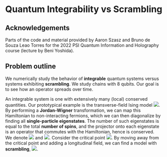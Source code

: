 # Quantum Integrability vs Scrambling
## Acknowledgements
Parts of the code and material provided by Aaron Szasz and Bruno de Souza Leao Torres 
for the 2022 PSI Quantum Information and Holography course (lecture by Beni Yoshida).
## Problem outline
We numerically study the behavior of **integrable** quantum systems versus systems
exhibiting **scrambling**. We study chains with 8 qubits. Our goal is to see how an operator
spreads over time.<br>

An integrable system is one with extensively many (local) conserved quantities. Our prototypical example
is the transverse-field Ising model <img src="https://render.githubusercontent.com/render/math?math=H_i ">. By performing a **Jordan-Wigner** transformation, we can map this Hamiltonian to non-interacting fermions,
which we can then diagonalize by finding all **single-particle eigenstates**. The number of such eigenstates is
equal to the total **number of spins**, and the projector onto each eigenstate is an operator that commutes
with the Hamiltonian, hence is conserved. <br>
We denote <img src="https://render.githubusercontent.com/render/math?math=X = \sigma^x"> and <img src="https://render.githubusercontent.com/render/math?math=Y = \sigma^y">. 
 Consider the critical point <img src="https://render.githubusercontent.com/render/math?math=h = J">.  By moving away from the critical point and adding a longitudinal field, we can find a
model with **scrambling**, <img src="https://render.githubusercontent.com/render/math?math=H_s ">.<br>


